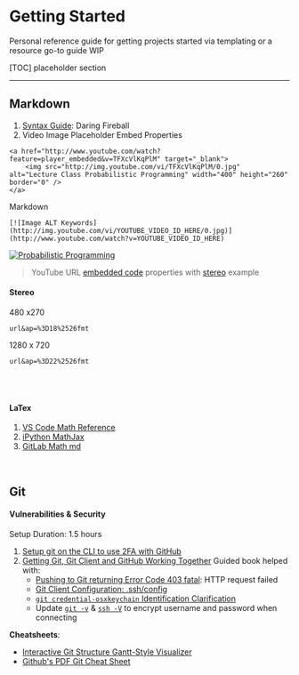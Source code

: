 # Getting Started

Personal reference guide for getting projects started via templating or a resource go-to guide
WIP


[TOC]
placeholder section



---
## Markdown

1. [Syntax Guide](https://daringfireball.net/projects/markdown/syntax#list): Daring Fireball
2. Video Image Placeholder
Embed Properties
```
<a href="http://www.youtube.com/watch?feature=player_embedded&v=TFXcVlKqPlM" target="_blank">
    <img src="http://img.youtube.com/vi/TFXcVlKqPlM/0.jpg" alt="Lecture Class Probabilistic Programming" width="400" height="260" border="0" />
</a> 
```
Markdown
```
[![Image ALT Keywords](http://img.youtube.com/vi/YOUTUBE_VIDEO_ID_HERE/0.jpg)](http://www.youtube.com/watch?v=YOUTUBE_VIDEO_ID_HERE)
```
[![Probabilistic Programming](http://img.youtube.com/vi/TFXcVlKqPlM/0.jpg)](http://www.youtube.com/watch?v=TFXcVlKqPlM&ap=%3D18%2526fmt)
> YouTube URL [embedded code](http://leaderswest.com/2012/10/10/youtube-embed-options-can-make-your-videos-look-less-youtube-y/) properties with [stereo](https://www.blogsolute.com/secret-codes-youtube-url-fun-tweaking-videos/9291/) example

#### Stereo

480 x270
```
url&ap=%3D18%2526fmt
```
1280 x 720
```
url&ap=%3D22%2526fmt
```

<br>
<br>

#### LaTex
1. [VS Code Math Reference](https://github.com/goessner/mdmath)
2. [iPython MathJax](https://gist.github.com/cyhsutw/d5983d166fb70ff651f027b2aa56ee4e)
3. [GitLab Math md](https://gitlab.com/gitlab-org/gitlab-ce/blob/master/doc/user/markdown.md#math)

<br>

## Git

#### Vulnerabilities & Security

Setup Duration: 1.5 hours

1. [Setup git on the CLI to use 2FA with GitHub](https://gist.github.com/ateucher/4634038875263d10fb4817e5ad3d332f)
2. [Getting Git, Git Client and GitHub Working Together](https://happygitwithr.com/hello-git.html)
    Guided book helped with:
    * [Pushing to Git returning Error Code 403 fatal](https://stackoverflow.com/questions/27996017/pushing-to-git-returning-error-code-403-fatal#answer-27996048): HTTP request failed
    * [Git Client Configuration: .ssh/config](https://www.a2hosting.com/kb/developer-corner/version-control-systems1/configuring-a-git-client#Mac-OS-X-and-Linux)
    * [`git credential-osxkeychain` Identification Clarification](http://burnedpixel.com/blog/setting-up-git-and-github-on-your-mac/#gitidentification)
    * Update [`git -v`](https://git-scm.com/downloads) & [`ssh -V`](https://www.openssh.com/) to encrypt username and password when connecting
  
**Cheatsheets**:
* [Interactive Git Structure Gantt-Style Visualizer](http://ndpsoftware.com/git-cheatsheet.html#loc=stash;)
* [Github's PDF Git Cheat Sheet](https://services.github.com/on-demand/downloads/github-git-cheat-sheet.pdf)
